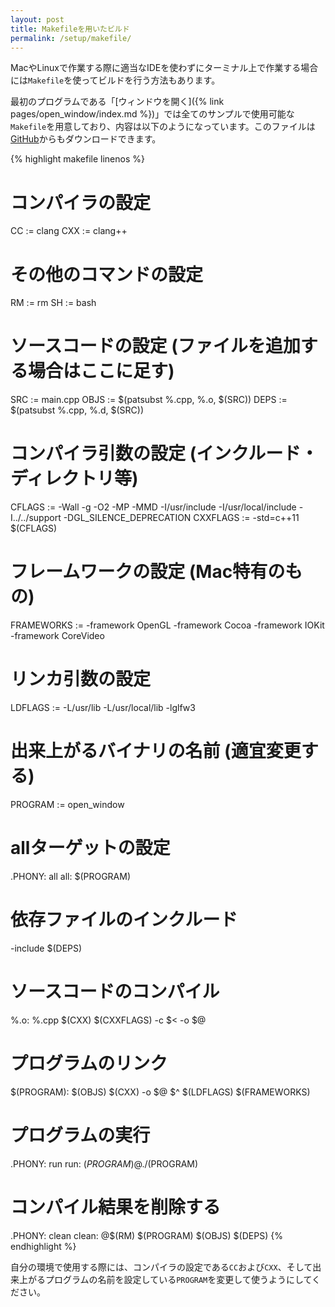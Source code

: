 ```yaml
---
layout: post
title: Makefileを用いたビルド
permalink: /setup/makefile/
---
```


MacやLinuxで作業する際に適当なIDEを使わずにターミナル上で作業する場合には`Makefile`を使ってビルドを行う方法もあります。

最初のプログラムである「[ウィンドウを開く]({% link pages/open_window/index.md %})」では全てのサンプルで使用可能な`Makefile`を用意しており、内容は以下のようになっています。このファイルは[GitHub](https://github.com/tatsy/OpenGLCourseJP/blob/master/src/open_window/Makefile)からもダウンロードできます。

{% highlight makefile linenos %}
# コンパイラの設定
CC          := clang
CXX         := clang++

# その他のコマンドの設定
RM          := rm
SH          := bash

# ソースコードの設定 (ファイルを追加する場合はここに足す)
SRC         := main.cpp
OBJS        := $(patsubst %.cpp, %.o, $(SRC))
DEPS        := $(patsubst %.cpp, %.d, $(SRC))

# コンパイラ引数の設定 (インクルード・ディレクトリ等)
CFLAGS      := -Wall -g -O2 -MP -MMD -I/usr/include -I/usr/local/include -I../../support -DGL_SILENCE_DEPRECATION
CXXFLAGS    := -std=c++11 $(CFLAGS)

# フレームワークの設定 (Mac特有のもの)
FRAMEWORKS  := -framework OpenGL -framework Cocoa -framework IOKit -framework CoreVideo

# リンカ引数の設定
LDFLAGS     := -L/usr/lib -L/usr/local/lib -lglfw3

# 出来上がるバイナリの名前 (適宜変更する)
PROGRAM     := open_window

# allターゲットの設定
.PHONY: all
all: $(PROGRAM)

# 依存ファイルのインクルード
-include $(DEPS)

# ソースコードのコンパイル
%.o: %.cpp
	$(CXX) $(CXXFLAGS) -c $< -o $@

# プログラムのリンク
$(PROGRAM): $(OBJS)
	$(CXX) -o $@ $^ $(LDFLAGS) $(FRAMEWORKS)

# プログラムの実行
.PHONY: run
run: $(PROGRAM)
	@./$(PROGRAM)

# コンパイル結果を削除する
.PHONY: clean
clean:
	@$(RM) $(PROGRAM) $(OBJS) $(DEPS)
{% endhighlight %}

自分の環境で使用する際には、コンパイラの設定である`CC`および`CXX`、そして出来上がるプログラムの名前を設定している`PROGRAM`を変更して使うようにしてください。